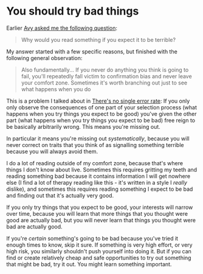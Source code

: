 # You should try bad things

Earlier [Avy asked me the following question](https://twitter.com/avyfain/status/1231148942756237312):

> Why would you read something if you expect it to be terrible?

My answer started with a few specific reasons, but finished with the following general observation:

> Also fundamentally... If you never do anything you think is going to fail, you'll repeatedly fall victim to confirmation bias and never leave your comfort zone. Sometimes it's worth branching out just to see what happens when you do

This is a problem I talked about in [There's no single error rate](https://www.drmaciver.com/2020/02/theres-no-single-error-rate/):
If you only only observe the consequences of one part of your selection process (what happens when you try things you expect to be good) you've given the other part (what happens when you try things you expect to be bad) free reign to be basically arbitrarily wrong. This means you're missing out.

In particular it means you're missing out *systematically*, because you will never correct on traits that you think of as signalling something terrible because you will always avoid them.

I do a lot of reading outside of my comfort zone, because that's where things I don't know about live. Sometimes this requires gritting my teeth and reading something bad because it contains information I will get nowhere else (I find a lot of therapy reading like this - it's written in a style I *really* dislike), and sometimes this requires reading something I expect to be bad and finding out that it's actually very good.

If you only try things that you expect to be good, your interests will narrow over time, because you will learn that more things that you thought were good are actually bad, but you will never learn that things you thought were bad are actually good.

If you're *certain* something's going to be bad because you've tried it enough times to know, skip it sure. If something is very high effort, or very high risk, you similarly shouldn't push yourself into doing it. But if you can find or create relatively cheap and safe opportunities to try out something that might be bad, try it out. You might learn something important.
